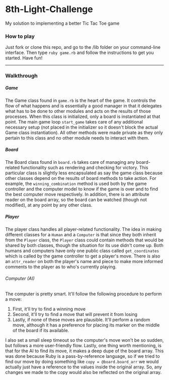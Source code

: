# 8th-Light-Challenge
My solution to implementing a better Tic Tac Toe game

### How to play

Just fork or clone this repo, and go to the /lib folder on your command-line interface. Then type `ruby game.rb` and follow the instructions to get you started. Have fun!

***

### Walkthrough

##### Game

The Game class found in `game.rb` is the heart of the game. It controls the flow of what happens and is essentially a good manager in that it delegates what has to be done to other modules and acts on the results of those processes. When this class is initialized, only a board is instantiated at that point. The main game loop `start_game` takes care of any additional necessary setup (not placed in the initializer so it doesn't block the actual Game class instantiation). All other methods were made private as they only pertain to this class and no other module needs to interact with them.

##### Board

The Board class found in `board.rb` takes care of managing any board-related functionality such as rendering and checking for victory. This particular class is slightly less encapsulated as say the game class because other classes depend on the results of board methods to take action. For example, the `winning_combination` method is used both by the game controller and the computer model to know if the game is over and to find the best computer move respectively. In addition, there is an attribute reader on the board array, so the board can be watched (though not modified), at any point by any other class.

##### Player

The player class handles all player-related functionality. The idea in making different classes for a `Human` and a `Computer` is that since they both inherit from the `Player` class, the `Player` class could contain methods that would be shared by both classes, though the situation for its use didn't come up. Both humans and computers have only one public class called `get_coordinates` which is called by the game controller to get a player's move. There is also an `attr_reader` on both the player's name and piece to make more informed comments to the player as to who's currently playing.

###### Computer (AI)

The computer is pretty smart. It'll follow the following procedure to perform a move:


1. First, it'll try to find a winning move
2. Second, it'll try to find a move that will prevent it from losing
3. Lastly, if none of these moves are plausible. It'll perform a random move, although it has a preference for placing its marker on the middle of the board if its available.

I also set a small sleep timeout so the computer's move won't be so sudden, but follows a more user-friendly flow. Lastly, one thing worth mentioning, is that for the AI to find its move, it makes a deep dupe of the board array. This was done because Ruby is a pass-by-reference language, so if we tried to find our move by doing something like `copy = @board.board_arr` we would actually just have a reference to the values inside the original array. So, any changes we made to the copy would also be reflected on the original array.